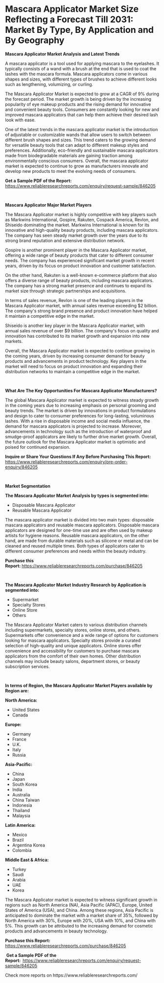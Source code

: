 <p><h1>Mascara Applicator Market Size Reflecting a Forecast Till 2031: Market By Type, By Application and By Geography</h1></p><p><strong>Mascara Applicator Market Analysis and Latest Trends</strong></p>
<p><p>A mascara applicator is a tool used for applying mascara to the eyelashes. It typically consists of a wand with a brush at the end that is used to coat the lashes with the mascara formula. Mascara applicators come in various shapes and sizes, with different types of brushes to achieve different looks such as lengthening, volumizing, or curling.</p><p>The Mascara Applicator Market is expected to grow at a CAGR of 9% during the forecast period. The market growth is being driven by the increasing popularity of eye makeup products and the rising demand for innovative and convenient beauty tools. Consumers are constantly looking for new and improved mascara applicators that can help them achieve their desired lash look with ease.</p><p>One of the latest trends in the mascara applicator market is the introduction of adjustable or customizable wands that allow users to switch between different brush shapes and sizes. This trend caters to the growing demand for versatile beauty tools that can adapt to different makeup styles and preferences. Additionally, eco-friendly and sustainable mascara applicators made from biodegradable materials are gaining traction among environmentally conscious consumers. Overall, the mascara applicator market is expected to continue to grow as manufacturers innovate and develop new products to meet the evolving needs of consumers.</p></p>
<p><strong>Get a Sample PDF of the Report:&nbsp;</strong> <a href="https://www.reliableresearchreports.com/enquiry/request-sample/846205">https://www.reliableresearchreports.com/enquiry/request-sample/846205</a></p>
<p>&nbsp;</p>
<p><strong>Mascara Applicator Major Market Players</strong></p>
<p><p>The Mascara Applicator market is highly competitive with key players such as Markwins International, Gospire, Rakuten, Cospack America, Revlon, and Shiseido dominating the market. Markwins International is known for its innovative and high-quality beauty products, including mascara applicators. The company has seen steady market growth over the years due to its strong brand reputation and extensive distribution network.</p><p>Gospire is another prominent player in the Mascara Applicator market, offering a wide range of beauty products that cater to different consumer needs. The company has experienced significant market growth in recent years, driven by its focus on product innovation and customer satisfaction.</p><p>On the other hand, Rakuten is a well-known e-commerce platform that also offers a diverse range of beauty products, including mascara applicators. The company has a strong market presence and continues to expand its market size through strategic partnerships and acquisitions.</p><p>In terms of sales revenue, Revlon is one of the leading players in the Mascara Applicator market, with annual sales revenue exceeding $2 billion. The company's strong brand presence and product innovation have helped it maintain a competitive edge in the market.</p><p>Shiseido is another key player in the Mascara Applicator market, with annual sales revenue of over $9 billion. The company's focus on quality and innovation has contributed to its market growth and expansion into new markets.</p><p>Overall, the Mascara Applicator market is expected to continue growing in the coming years, driven by increasing consumer demand for beauty products and advancements in product technology. Key players in the market will need to focus on product innovation and expanding their distribution networks to maintain a competitive edge in the market.</p></p>
<p>&nbsp;</p>
<p><strong>What Are The Key Opportunities For Mascara Applicator Manufacturers?</strong></p>
<p><p>The global Mascara Applicator market is expected to witness steady growth in the coming years due to increasing emphasis on personal grooming and beauty trends. The market is driven by innovations in product formulations and design to cater to consumer preferences for long-lasting, voluminous lashes. With a rise in disposable income and social media influence, the demand for mascara applicators is projected to increase. Moreover, advancements in technology such as the introduction of waterproof and smudge-proof applicators are likely to further drive market growth. Overall, the future outlook for the Mascara Applicator market is optimistic and poised for continued expansion.</p></p>
<p><strong>Inquire or Share Your Questions If Any Before Purchasing This Report:</strong> <a href="https://www.reliableresearchreports.com/enquiry/pre-order-enquiry/846205">https://www.reliableresearchreports.com/enquiry/pre-order-enquiry/846205</a></p>
<p>&nbsp;</p>
<p><strong>Market Segmentation</strong></p>
<p><strong>The Mascara Applicator Market Analysis by types is segmented into:</strong></p>
<p><ul><li>Disposable Mascara Applicator</li><li>Reusable Mascara Applicator</li></ul></p>
<p><p>The mascara applicator market is divided into two main types: disposable mascara applicators and reusable mascara applicators. Disposable mascara applicators are designed for one-time use and are often used by makeup artists for hygiene reasons. Reusable mascara applicators, on the other hand, are made from durable materials such as silicone or metal and can be cleaned and reused multiple times. Both types of applicators cater to different consumer preferences and needs within the beauty industry.</p></p>
<p><strong>Purchase this Report:&nbsp;</strong><a href="https://www.reliableresearchreports.com/purchase/846205">https://www.reliableresearchreports.com/purchase/846205</a></p>
<p>&nbsp;</p>
<p><strong>The Mascara Applicator Market Industry Research by Application is segmented into:</strong></p>
<p><ul><li>Supermarket</li><li>Specialty Stores</li><li>Online Store</li><li>Others</li></ul></p>
<p><p>The Mascara Applicator Market caters to various distribution channels including supermarkets, specialty stores, online stores, and others. Supermarkets offer convenience and a wide range of options for customers looking for mascara applicators. Specialty stores provide a curated selection of high-quality and unique applicators. Online stores offer convenience and accessibility for customers to purchase mascara applicators from the comfort of their own homes. Other distribution channels may include beauty salons, department stores, or beauty subscription services.</p></p>
<p>&nbsp;</p>
<p><strong>In terms of Region, the Mascara Applicator Market Players available by Region are:</strong></p>
<p>
    <p> <strong> North America: </strong>
        <ul>
            <li>United States</li>
            <li>Canada</li>
        </ul>
        </p> 
    <p> <strong> Europe: </strong>
        <ul>
            <li>Germany</li>
            <li>France</li>
            <li>U.K.</li>
            <li>Italy</li>
            <li>Russia</li>
        </ul>
        </p> 
    <p> <strong> Asia-Pacific: </strong>
        <ul>
            <li>China</li>
            <li>Japan</li>
            <li>South Korea</li>
            <li>India</li>
            <li>Australia</li>
            <li>China Taiwan</li>
            <li>Indonesia</li>
            <li>Thailand</li>
            <li>Malaysia</li>
        </ul>
        </p> 
    <p> <strong> Latin America: </strong>
        <ul>
            <li>Mexico</li>
            <li>Brazil</li>
            <li>Argentina Korea</li>
            <li>Colombia</li>
        </ul>
        </p> 
    <p> <strong> Middle East & Africa: </strong>
        <ul>
            <li>Turkey</li>
            <li>Saudi</li>
            <li>Arabia</li>
            <li>UAE</li>
            <li>Korea</li>
        </ul>
    </p>
    </p>
<p><p>The Mascara Applicator market is expected to witness significant growth in regions such as North America (NA), Asia Pacific (APAC), Europe, United States of America (USA), and China. Among these regions, Asia Pacific is anticipated to dominate the market with a market share of 35%, followed by North America with 30%, Europe with 20%, USA with 10%, and China with 5%. This growth can be attributed to the increasing demand for cosmetic products and advancements in beauty technology.</p></p>
<p><strong>Purchase this Report: </strong><a href="https://www.reliableresearchreports.com/purchase/846205">https://www.reliableresearchreports.com/purchase/846205</a></p>
<p>&nbsp;<strong>Get a Sample PDF of the Report:&nbsp;&nbsp;</strong><a href="https://www.reliableresearchreports.com/enquiry/request-sample/846205">https://www.reliableresearchreports.com/enquiry/request-sample/846205</a></p>
<p><strong></strong></p>
<p>Check more reports on https://www.reliableresearchreports.com/</p>